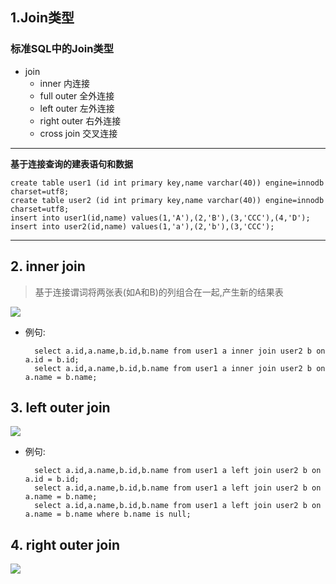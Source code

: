 ## 1.Join类型
### 标准SQL中的Join类型
* join
	* inner				内连接
	* full outer		全外连接
	* left outer		左外连接
	* right outer		右外连接
	* cross join		交叉连接

-----------------------------------------------------------------------------

**基于连接查询的建表语句和数据**

	create table user1 (id int primary key,name varchar(40)) engine=innodb charset=utf8;
	create table user2 (id int primary key,name varchar(40)) engine=innodb charset=utf8;
	insert into user1(id,name) values(1,'A'),(2,'B'),(3,'CCC'),(4,'D');
	insert into user2(id,name) values(1,'a'),(2,'b'),(3,'CCC');

-----------------------------------------------------------------------------

## 2. inner join
> 基于连接谓词将两张表(如A和B)的列组合在一起,产生新的结果表

![](http://i.imgur.com/24SUXf9.png)

* 例句:
	
		select a.id,a.name,b.id,b.name from user1 a inner join user2 b on a.id = b.id;
		select a.id,a.name,b.id,b.name from user1 a inner join user2 b on a.name = b.name;

## 3. left outer join
	
![](http://i.imgur.com/3n8cGMy.png)

* 例句:

		select a.id,a.name,b.id,b.name from user1 a left join user2 b on a.id = b.id;
		select a.id,a.name,b.id,b.name from user1 a left join user2 b on a.name = b.name;
		select a.id,a.name,b.id,b.name from user1 a left join user2 b on a.name = b.name where b.name is null;

## 4. right outer join

![](http://i.imgur.com/Zv25ECM.png)